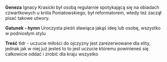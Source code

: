 
**Geneza**
Ignacy Krasicki był osobą regularnie spotykającą się na obiadach czwartkowych u króla Poniatowskiego, był reformatorem, wtedy też zaczął pisać takowe utwory.

**Gatunek - hymn**
Uroczysta pieśń sławiąca jakąś ideę lub osobę, wszystko w podniosłym stylu

**Treść**
tldr - uczucie miłości do ojczyzny jest zarezerwowane dla elity, jednak jak w niej już jesteś to to jest uczucie któremu powinieneś się całkowicie oddać i zrobić dla kraju wszystko